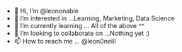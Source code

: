 - 👋 Hi, I’m @leononable
- 👀 I’m interested in ...Learning, Marketing, Data Science
- 🌱 I’m currently learning ... All of the above ^^
- 💞️ I’m looking to collaborate on ...Nothing yet :)
- 📫 How to reach me ... @leon0neill

<!---
leononable/leononable is a ✨ special ✨ repository because its `README.md` (this file) appears on your GitHub profile.
You can click the Preview link to take a look at your changes.
--->
